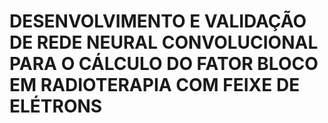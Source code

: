 # DESENVOLVIMENTO E VALIDAÇÃO DE REDE NEURAL CONVOLUCIONAL PARA O CÁLCULO DO FATOR BLOCO EM RADIOTERAPIA COM FEIXE DE ELÉTRONS

